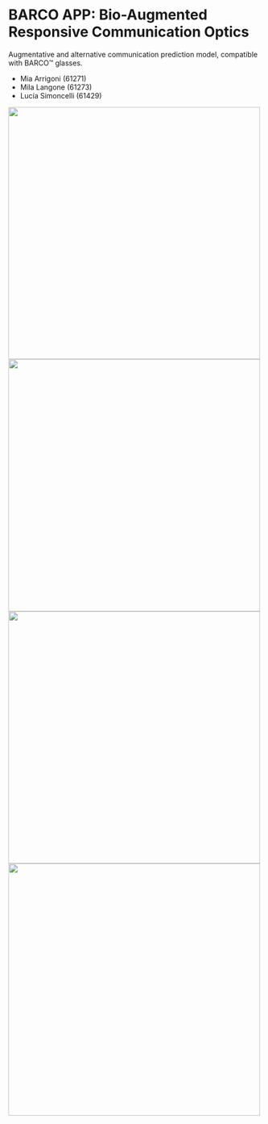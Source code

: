 # BARCO APP: Bio-Augmented Responsive Communication Optics

Augmentative and alternative communication prediction model, compatible with BARCO™ glasses.

- Mia Arrigoni (61271)
- Mila Langone (61273)
- Lucía Simoncelli (61429)

<img src="https://github.com/lusimoncelli/barco-aac/assets/89553721/1522e299-deda-4831-8ead-41ce0425e7d8" width="500">

<img src="https://github.com/lusimoncelli/barco-aac/assets/89553721/87a56f38-918e-462c-8995-213061c8980f" width="500">

<img src="https://github.com/lusimoncelli/barco-aac/assets/89553721/19ae10e1-cc88-4bb9-b651-e967c776553a" width="500">

<img src="https://github.com/lusimoncelli/barco-aac/assets/89553721/017bf3ad-b3de-43a6-bedb-432f8b2be3c3" width="500">
